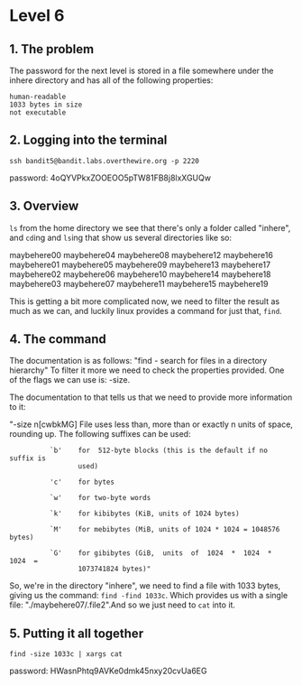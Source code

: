 # Level 6

## 1. The problem

The password for the next level is stored in a file somewhere under the inhere directory and has all of the following properties:

    human-readable
    1033 bytes in size
    not executable

## 2. Logging into the terminal

`ssh bandit5@bandit.labs.overthewire.org -p 2220`

password: 4oQYVPkxZOOEOO5pTW81FB8j8lxXGUQw

## 3. Overview

`ls` from the home directory we see that there's only a folder called "inhere", and `cd`ing and `ls`ing that show us several directories like so:

maybehere00  maybehere04  maybehere08  maybehere12  maybehere16
maybehere01  maybehere05  maybehere09  maybehere13  maybehere17
maybehere02  maybehere06  maybehere10  maybehere14  maybehere18
maybehere03  maybehere07  maybehere11  maybehere15  maybehere19

This is getting a bit more complicated now, we need to filter the result as much as we can, and luckily linux provides a command for just that, `find`.

## 4. The command

The documentation is as follows: "find - search for files in a directory hierarchy"
To filter it more we need to check the properties provided. One of the flags we can use is: -size.

The documentation to that tells us that we need to provide more information to it:

"-size n[cwbkMG]
              File uses less than, more than or  exactly  n  units  of  space,
              rounding up.  The following suffixes can be used:

              `b'    for  512-byte blocks (this is the default if no suffix is
                     used)

              'c'    for bytes

              `w'    for two-byte words

              `k'    for kibibytes (KiB, units of 1024 bytes)

              `M'    for mebibytes (MiB, units of 1024 * 1024 = 1048576 bytes)

              `G'    for gibibytes (GiB,  units  of  1024  *  1024  *  1024  =
                     1073741824 bytes)"

So, we're in the directory "inhere", we need to find a file with 1033 bytes, giving us the command: `find -find 1033c`. Which provides us with a single file: "./maybehere07/.file2".And so we just need to `cat` into it.

## 5. Putting it all together

`find -size 1033c | xargs cat`

password: HWasnPhtq9AVKe0dmk45nxy20cvUa6EG

